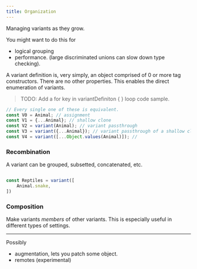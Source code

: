 ```yaml
---
title: Organization
---
```

Managing variants as they grow.

You might want to do this for
 - logical grouping
 - performance. (large discriminated unions can slow down type checking). 

A variant definition is, very simply, an object comprised of 0 or more tag constructors. There are no other properties. This enables the direct enumeration of variants.

> TODO: Add a for key in variantDefiniton { } loop code sample.

```ts
// Every single one of these is equivalent. 
const V0 = Animal; // assignment
const V1 = {...Animal}; // shallow clone
const V2 = variant(Animal); // variant passthrough
const V3 = variant({...Animal}); // variant passthrough of a shallow clone
const V4 = variant([...Object.values(Animal)]); //
```

### Recombination

A variant can be grouped, subsetted, concatenated, etc.

```ts

const Reptiles = variant([
    Animal.snake,
])

```

### Composition

Make variants *members* of other variants. This is especially useful in different types of settings. 


****

Possibly
 - augmentation, lets you patch some object. 
 - remotes (experimental)
